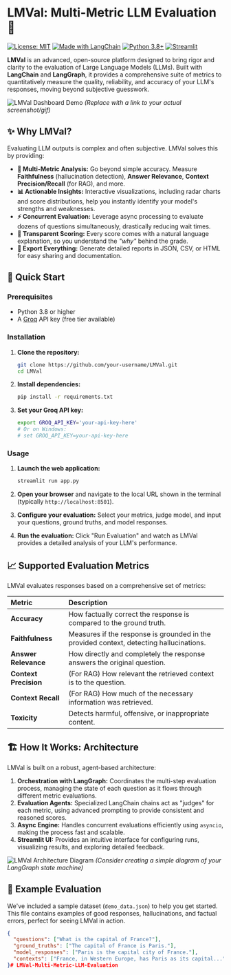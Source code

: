 # LMVal: Multi-Metric LLM Evaluation 🧪

[![License: MIT](https://img.shields.io/badge/License-MIT-yellow.svg)](https://opensource.org/licenses/MIT)
[![Made with LangChain](https://img.shields.io/badge/Made%20with-LangChain-000000.svg)](https://www.langchain.com/)
[![Python 3.8+](https://img.shields.io/badge/python-3.8+-blue.svg)](https://www.python.org/downloads/)
[![Streamlit](https://img.shields.io/badge/UI-Streamlit-FF4B4B.svg)](https://streamlit.io/)

**LMVal** is an advanced, open-source platform designed to bring rigor and clarity to the evaluation of Large Language Models (LLMs). Built with **LangChain** and **LangGraph**, it provides a comprehensive suite of metrics to quantitatively measure the quality, reliability, and accuracy of your LLM's responses, moving beyond subjective guesswork.

![LMVal Dashboard Demo](https://via.placeholder.com/800x400/2D3748/FFFFFF?text=LMVal+Interactive+Dashboard) 
*(Replace with a link to your actual screenshot/gif)*

## ✨ Why LMVal?

Evaluating LLM outputs is complex and often subjective. LMVal solves this by providing:

- **🔬 Multi-Metric Analysis:** Go beyond simple accuracy. Measure **Faithfulness** (hallucination detection), **Answer Relevance**, **Context Precision/Recall** (for RAG), and more.
- **📊 Actionable Insights:** Interactive visualizations, including radar charts and score distributions, help you instantly identify your model's strengths and weaknesses.
- **⚡ Concurrent Evaluation:** Leverage async processing to evaluate dozens of questions simultaneously, drastically reducing wait times.
- **🤝 Transparent Scoring:** Every score comes with a natural language explanation, so you understand the *"why"* behind the grade.
- **📁 Export Everything:** Generate detailed reports in JSON, CSV, or HTML for easy sharing and documentation.

## 🚀 Quick Start

### Prerequisites

- Python 3.8 or higher
- A [Groq](https://console.groq.com/) API key (free tier available)

### Installation

1.  **Clone the repository:**
    ```bash
    git clone https://github.com/your-username/LMVal.git
    cd LMVal
    ```

2.  **Install dependencies:**
    ```bash
    pip install -r requirements.txt
    ```

3.  **Set your Groq API key:**
    ```bash
    export GROQ_API_KEY='your-api-key-here'
    # Or on Windows:
    # set GROQ_API_KEY=your-api-key-here
    ```

### Usage

1.  **Launch the web application:**
    ```bash
    streamlit run app.py
    ```

2.  **Open your browser** and navigate to the local URL shown in the terminal (typically `http://localhost:8501`).

3.  **Configure your evaluation:** Select your metrics, judge model, and input your questions, ground truths, and model responses.

4.  **Run the evaluation:** Click "Run Evaluation" and watch as LMVal provides a detailed analysis of your LLM's performance.

## 📈 Supported Evaluation Metrics

LMVal evaluates responses based on a comprehensive set of metrics:

| Metric | Description |
| :--- | :--- |
| **Accuracy** | How factually correct the response is compared to the ground truth. |
| **Faithfulness** | Measures if the response is grounded in the provided context, detecting hallucinations. |
| **Answer Relevance** | How directly and completely the response answers the original question. |
| **Context Precision** | (For RAG) How relevant the retrieved context is to the question. |
| **Context Recall** | (For RAG) How much of the necessary information was retrieved. |
| **Toxicity** | Detects harmful, offensive, or inappropriate content. |

## 🏗️ How It Works: Architecture

LMVal is built on a robust, agent-based architecture:
1.  **Orchestration with LangGraph:** Coordinates the multi-step evaluation process, managing the state of each question as it flows through different metric evaluations.
2.  **Evaluation Agents:** Specialized LangChain chains act as "judges" for each metric, using advanced prompting to provide consistent and reasoned scores.
3.  **Async Engine:** Handles concurrent evaluations efficiently using `asyncio`, making the process fast and scalable.
4.  **Streamlit UI:** Provides an intuitive interface for configuring runs, visualizing results, and exploring detailed feedback.

![LMVal Architecture Diagram](https://via.placeholder.com/600x300/2D3748/FFFFFF?text=LangGraph+Workflow+Diagram) 
*(Consider creating a simple diagram of your LangGraph state machine)*

## 🧪 Example Evaluation

We've included a sample dataset (`demo_data.json`) to help you get started. This file contains examples of good responses, hallucinations, and factual errors, perfect for seeing LMVal in action.

```json
{
  "questions": ["What is the capital of France?"],
  "ground_truths": ["The capital of France is Paris."],
  "model_responses": ["Paris is the capital city of France."],
  "contexts": ["France, in Western Europe, has Paris as its capital..."]
}#   L M V a l - M u l t i - M e t r i c - L L M - E v a l u a t i o n  
 